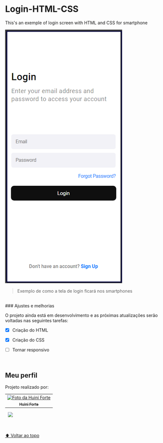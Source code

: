 # Login-HTML-CSS
This's an exemple of login screen with HTML and CSS for smartphone

<!---Esses são exemplos. Veja https://shields.io para outras pessoas ou para personalizar este conjunto de escudos. Você pode querer incluir dependências, status do projeto e informações de licença aqui--->



<img src="./CssloginEx.png" alt="exemplo imagem">

> Exemplo de como a tela de login ficará nos smartphones

<br>
### Ajustes e melhorias

O projeto ainda está em desenvolvimento e as próximas atualizações serão voltadas nas seguintes tarefas:

- [x] Criação do HTML
- [x] Criação do CSS
- [ ] Tornar responsivo


<br>

##  Meu perfil

Projeto realizado por: 

<table>
  <tr>
    <td align="center">
      <a href="#">
        <img src="../../perfilHuini.jpg" width="100px;" alt="Foto da Huini Forte"/><br>
        <sub>
          <b>Huini Forte</b>
        </sub>
      </a>
    </td>    
  </tr>
</table>
 <a href = "https://www.linkedin.com/in/huini-forte/"> <img src = "https://img.shields.io/badge/LinkedIn-0077B5?style=for-the-badge&logo=linkedin&logoColor=white" style = "margin-left: 9px"/> </a>


<br>
<br>
<br>

[⬆ Voltar ao topo](#nome-do-projeto)<br>
